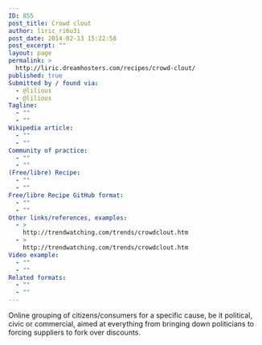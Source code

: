```yaml
---
ID: 855
post_title: Crowd clout
author: liric_ri6u3i
post_date: 2014-02-13 15:22:58
post_excerpt: ""
layout: page
permalink: >
  http://liric.dreamhosters.com/recipes/crowd-clout/
published: true
Submitted by / found via:
  - @lilious
  - @lilious
Tagline:
  - ""
  - ""
Wikipedia article:
  - ""
  - ""
Community of practice:
  - ""
  - ""
(Free/libre) Recipe:
  - ""
  - ""
Free/libre Recipe GitHub format:
  - ""
  - ""
Other links/references, examples:
  - >
    http://trendwatching.com/trends/crowdclout.htm
  - >
    http://trendwatching.com/trends/crowdclout.htm
Video example:
  - ""
  - ""
Related formats:
  - ""
  - ""
---
```

Online grouping of citizens/consumers for a specific cause, be it political, civic or commercial, aimed at everything from bringing down politicians to forcing suppliers to fork over discounts.